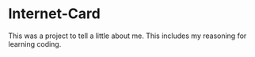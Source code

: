 # Internet-Card
This was a project to tell a little about me. This includes my reasoning for learning coding. 
